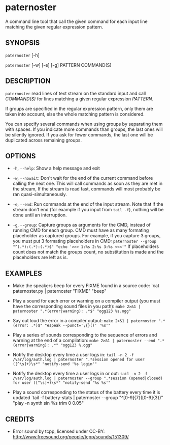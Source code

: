 paternoster
===========

A command line tool that call the given command for each input line matching the given regular expression pattern.


## SYNOPSIS

`paternoster` [-h]

`paternoster` [-w] [-e] [-g] PATTERN COMMAND(S)


## DESCRIPTION

`paternoster` read lines of text stream on the standard input and call
*COMMAND(S)* for lines matching a given regular expression *PATTERN*.

If groups are specified in the regular expression pattern, only them are taken
into account, else the whole matching pattern is considered.

You can specify several commands when using groups by separating them with
spaces. If you indicate more commands than groups, the last ones will be
silently ignored.  If you ask for fewer commands, the last one will be
duplicated across remaining groups.


## OPTIONS

* `-h`, `--help`:
  Show a help message and exit

* `-w`, `--nowait`:
  Don't wait for the end of the current command before calling the next one.
  This will call commands as soon as they are met in the stream, 
  If the stream is read fast, commands will most probably be ran quasi-simultaneously.

* `-e`, `--end`:
  Run commands at the end of the input stream.
  Note that if the stream don't end (for example if you input from `tail -f`),
  nothing will be done until an interruption.

* `-g`, `--group`:
  Capture groups as arguments for the CMD, instead of running CMD for each group.
  CMD must have as many formating placeholder as captured groups.
  For example, if you capture 3 groups, you must put 3 formating placeholders in CMD:
    `paternoster --group "^(.*):(.*):(.*)$" "echo '>>> 1:%s 2:%s 3:%s <<<'"`
  If placeholders count does not match the groups count, no substitution is made
  and the placeholders are left as is.


## EXAMPLES

* Make the speakers beep for every FIXME found in a source code:
 `cat paternoster.py | paternoster "FIXME" "beep"

* Play a sound for each error or warning on a compiler output (you must have the
  corresponding sound files in you path):
  `make 2>&1 | paternoster ".*(error|warning): .*$" "ogg123 %s.ogg"`

* Say out loud the error in a compiler output:
  `make 2>&1 | paternoster ".*(error: .*)$" "espeak --punct=';{}()' '%s'"`

* Play a series of sounds corresponding to the sequence of errors and warning
  at the end of a compilation:
  `make 2>&1 | paternoster --end ".*(error|warning): .*" "ogg123 %.ogg"`

* Notify the desktop every time a user logs in:
  `tail -n 2 -f /var/log/auth.log | paternoster ".*session opened for user ([^\s]+)\s*" "notify-send '%s login'"`

* Notify the desktop every time a user logs in or out:
  `tail -n 2 -f /var/log/auth.log | paternoster --group ".*session (opened|closed) for user ([^\s]+)\s*" "notify-send '%s %s'"`

* Play a sound corresponding to the status of the battery every time it is updated
    `tail -f battery-stats | paternoster --group "^[0-9]{7}([0-9]{3})" "play -n synth sin %s trim 0 0.05"

## CREDITS

* Error sound by tcpp, licensed under CC-BY: http://www.freesound.org/people/tcpp/sounds/151309/

